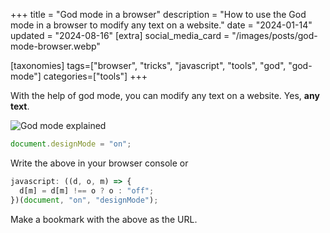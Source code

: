 +++
title = "God mode in a browser"
description = "How to use the God mode in a browser to modify any text on a website."
date = "2024-01-14"
updated = "2024-08-16"
[extra]
social_media_card = "/images/posts/god-mode-browser.webp"

[taxonomies]
tags=["browser", "tricks", "javascript", "tools", "god", "god-mode"]
categories=["tools"]
+++

With the help of god mode, you can modify any text on a website. Yes, **any text**.

![God mode explained](https://cdn.hashnode.com/res/hashnode/image/upload/v1705206226752/fcbee2dc-9b86-4ee3-a210-141109189e0e.gif)

```javascript
document.designMode = "on";
```

Write the above in your browser console or

```javascript
javascript: ((d, o, m) => {
  d[m] = d[m] !== o ? o : "off";
})(document, "on", "designMode");
```

Make a bookmark with the above as the URL.
